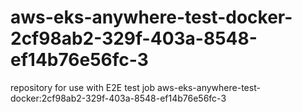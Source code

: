 # aws-eks-anywhere-test-docker-2cf98ab2-329f-403a-8548-ef14b76e56fc-3
repository for use with E2E test job aws-eks-anywhere-test-docker:2cf98ab2-329f-403a-8548-ef14b76e56fc-3
